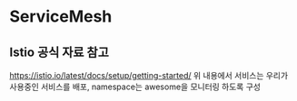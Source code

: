 # ServiceMesh

## Istio 공식 자료 참고
https://istio.io/latest/docs/setup/getting-started/
위 내용에서 서비스는 우리가 사용중인 서비스를 배포, namespace는 awesome을 모니터링 하도록 구성
